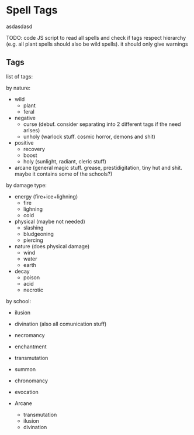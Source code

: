 # Spell Tags
asdasdasd

TODO: code JS script to read all spells and check if tags respect hierarchy (e.g. all plant spells should also be wild spells). it should only give warnings

## Tags
list of tags:

by nature:
- wild
	- plant
	- feral
- negative
	- curse (debuf. consider separating into 2 different tags if the need arises)
	- unholy (warlock stuff. cosmic horror, demons and shit)
- positive
	- recovery
	- boost
	- holy (sunlight, radiant, cleric stuff)
- arcane (general magic stuff. grease, prestidigitation, tiny hut and shit. maybe it contains some of the schools?)


by damage type:
- energy (fire+ice+lighning)
	- fire
	- lighning
	- cold
- physical (maybe not needed)
	- slashing
	- bludgeoning
	- piercing
- nature (does physical damage)
	- wind
	- water
	- earth
- decay
	- poison
	- acid
	- necrotic

by school:
- ilusion
- divination (also all comunication stuff)
- necromancy
- enchantment
- transmutation
- summon
- chronomancy
- evocation

- Arcane
	- transmutation
	- ilusion
	- divination
